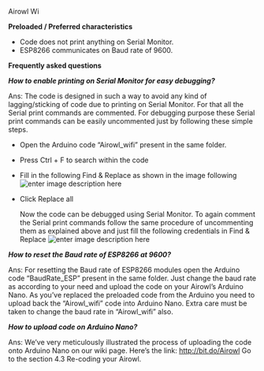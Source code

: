 Airowl Wi

**Preloaded / Preferred characteristics**

 - Code does not print anything on Serial Monitor. 
 - ESP8266 communicates on Baud rate of 9600.

**Frequently asked questions**

 ***How to enable printing on Serial Monitor for easy debugging?***

Ans: The code is designed in such a way to avoid any kind of lagging/sticking of code due to printing on Serial Monitor. For that all the Serial print commands are commented. For debugging purpose these Serial print commands can be easily uncommented just by following these simple steps.

 

 - Open the Arduino code “Airowl_wifi” present in the same folder.
 - Press Ctrl + F to search within the code
 - Fill in the following Find & Replace as shown in the image following![enter image description here](https://lh3.googleusercontent.com/-bXlvFCccBXI/V3oi6ohTcyI/AAAAAAAAERo/6GFj0kFJurQjvvgZjGzL7qxl5kxIJz4EQCLcB/s0/wi_1.PNG "wi_1.PNG")
 - Click Replace all
       
	Now the code can be debugged using Serial Monitor. 
	To again comment the Serial print commands follow the same procedure of uncommenting them as explained above and just fill the following credentials in Find & Replace 
			![enter image description here](https://lh3.googleusercontent.com/-bmpjkHlT0xk/V3ojFKphuRI/AAAAAAAAERw/lnEmZmkK4wEX9Ia0OoYUeP0loCqTQb1wgCLcB/s0/wi_2.PNG "wi_2.PNG")

***How to reset the Baud rate of ESP8266 at 9600?***

Ans: For resetting the Baud rate of ESP8266 modules open the Arduino code “BaudRate_ESP” present in the same folder. Just change the baud rate as according to your need and upload the code on your Airowl’s Arduino Nano.
As you’ve replaced the preloaded code from the Arduino you need to upload back the “Airowl_wifi” code into Arduino Nano. Extra care must be taken to change the baud rate in “Airowl_wifi” also.

***How to upload code on Arduino Nano?***

Ans: We’ve very meticulously illustrated the process of uploading the code onto Arduino Nano on our wiki page. Here’s the link: http://bit.do/Airowl
Go to the section 4.3 Re-coding your Airowl.

